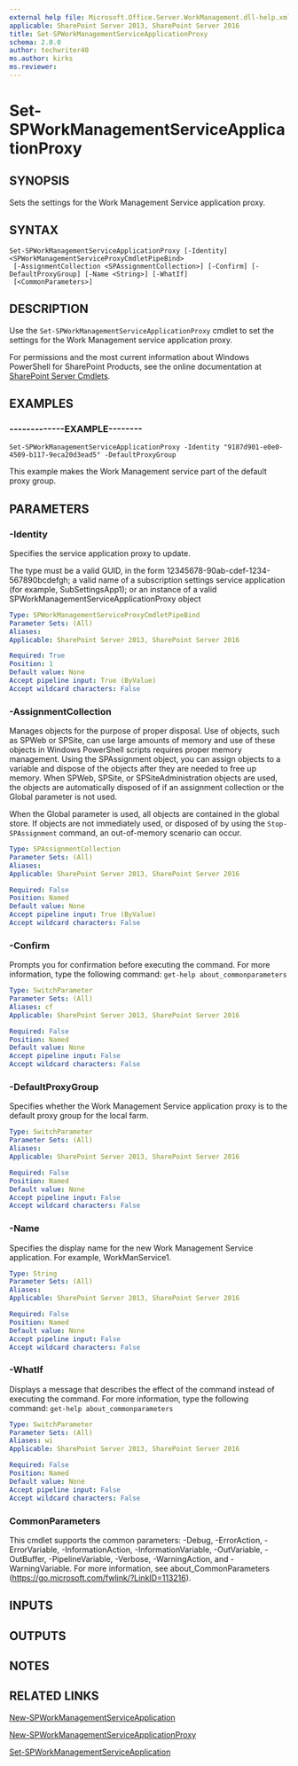 ```yaml
---
external help file: Microsoft.Office.Server.WorkManagement.dll-help.xml
applicable: SharePoint Server 2013, SharePoint Server 2016
title: Set-SPWorkManagementServiceApplicationProxy
schema: 2.0.0
author: techwriter40
ms.author: kirks
ms.reviewer:
---
```


# Set-SPWorkManagementServiceApplicationProxy

## SYNOPSIS
Sets the settings for the Work Management Service application proxy.

## SYNTAX

```
Set-SPWorkManagementServiceApplicationProxy [-Identity] <SPWorkManagementServiceProxyCmdletPipeBind>
 [-AssignmentCollection <SPAssignmentCollection>] [-Confirm] [-DefaultProxyGroup] [-Name <String>] [-WhatIf]
 [<CommonParameters>]
```

## DESCRIPTION
Use the `Set-SPWorkManagementServiceApplicationProxy` cmdlet to set the settings for the Work Management service application proxy.

For permissions and the most current information about Windows PowerShell for SharePoint Products, see the online documentation at [SharePoint Server Cmdlets](https://docs.microsoft.com/powershell/sharepoint/sharepoint-server/sharepoint-server-cmdlets).

## EXAMPLES

### -------------EXAMPLE--------
```
Set-SPWorkManagementServiceApplicationProxy -Identity "9187d901-e0e0-4509-b117-9eca20d3ead5" -DefaultProxyGroup
```

This example makes the Work Management service part of the default proxy group.


## PARAMETERS

### -Identity
Specifies the service application proxy to update.

The type must be a valid GUID, in the form 12345678-90ab-cdef-1234-567890bcdefgh; a valid name of a subscription settings service application (for example, SubSettingsApp1); or an instance of a valid SPWorkManagementServiceApplicationProxy object

```yaml
Type: SPWorkManagementServiceProxyCmdletPipeBind
Parameter Sets: (All)
Aliases: 
Applicable: SharePoint Server 2013, SharePoint Server 2016

Required: True
Position: 1
Default value: None
Accept pipeline input: True (ByValue)
Accept wildcard characters: False
```

### -AssignmentCollection
Manages objects for the purpose of proper disposal.
Use of objects, such as SPWeb or SPSite, can use large amounts of memory and use of these objects in Windows PowerShell scripts requires proper memory management.
Using the SPAssignment object, you can assign objects to a variable and dispose of the objects after they are needed to free up memory.
When SPWeb, SPSite, or SPSiteAdministration objects are used, the objects are automatically disposed of if an assignment collection or the Global parameter is not used.

When the Global parameter is used, all objects are contained in the global store.
If objects are not immediately used, or disposed of by using the `Stop-SPAssignment` command, an out-of-memory scenario can occur.

```yaml
Type: SPAssignmentCollection
Parameter Sets: (All)
Aliases: 
Applicable: SharePoint Server 2013, SharePoint Server 2016

Required: False
Position: Named
Default value: None
Accept pipeline input: True (ByValue)
Accept wildcard characters: False
```

### -Confirm
Prompts you for confirmation before executing the command.
For more information, type the following command: `get-help about_commonparameters`

```yaml
Type: SwitchParameter
Parameter Sets: (All)
Aliases: cf
Applicable: SharePoint Server 2013, SharePoint Server 2016

Required: False
Position: Named
Default value: None
Accept pipeline input: False
Accept wildcard characters: False
```

### -DefaultProxyGroup
Specifies whether the Work Management Service application proxy is to the default proxy group for the local farm.

```yaml
Type: SwitchParameter
Parameter Sets: (All)
Aliases: 
Applicable: SharePoint Server 2013, SharePoint Server 2016

Required: False
Position: Named
Default value: None
Accept pipeline input: False
Accept wildcard characters: False
```

### -Name
Specifies the display name for the new Work Management Service application.
For example, WorkManService1.

```yaml
Type: String
Parameter Sets: (All)
Aliases: 
Applicable: SharePoint Server 2013, SharePoint Server 2016

Required: False
Position: Named
Default value: None
Accept pipeline input: False
Accept wildcard characters: False
```

### -WhatIf
Displays a message that describes the effect of the command instead of executing the command.
For more information, type the following command: `get-help about_commonparameters`

```yaml
Type: SwitchParameter
Parameter Sets: (All)
Aliases: wi
Applicable: SharePoint Server 2013, SharePoint Server 2016

Required: False
Position: Named
Default value: None
Accept pipeline input: False
Accept wildcard characters: False
```

### CommonParameters
This cmdlet supports the common parameters: -Debug, -ErrorAction, -ErrorVariable, -InformationAction, -InformationVariable, -OutVariable, -OutBuffer, -PipelineVariable, -Verbose, -WarningAction, and -WarningVariable. For more information, see about_CommonParameters (https://go.microsoft.com/fwlink/?LinkID=113216).

## INPUTS

## OUTPUTS

## NOTES

## RELATED LINKS

[New-SPWorkManagementServiceApplication](New-SPWorkManagementServiceApplication.md)

[New-SPWorkManagementServiceApplicationProxy](New-SPWorkManagementServiceApplicationProxy.md)

[Set-SPWorkManagementServiceApplication](Set-SPWorkManagementServiceApplication.md)
